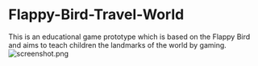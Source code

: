 # Flappy-Bird-Travel-World
This is an educational game prototype which is based on the Flappy Bird and aims to teach children the landmarks of the world by gaming.
![screenshot.png](screenshot.png)